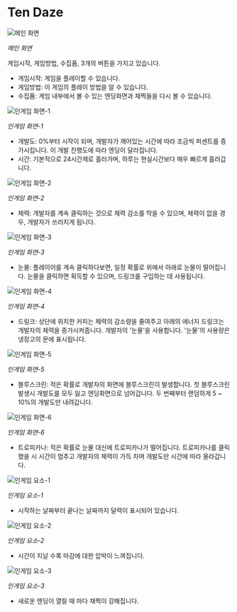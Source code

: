 # Ten Daze

![메인 화면](img-1)

*메인 화면*

게임시작, 게임방법, 수집품, 3개의 버튼을 가지고 있습니다.

- 게임시작: 게임을 플레이할 수 있습니다.
- 게임방법: 이 게임의 플레이 방법을 알 수 있습니다.
- 수집품: 게임 내부에서 볼 수 있는 엔딩화면과 채찍들을 다시 볼 수 있습니다.


![인게임 화면-1](img-2)

*인게임 화면-1*

- 개발도: 0%부터 시작이 되며, 개발자가 깨어있는 시간에 따라 조금씩 퍼센트를 증가시킵니다. 이 개발 진행도에 따라 엔딩이 달라집니다.
- 시간: 기본적으로 24시간제로 흘러가며, 하루는 현실시간보다 매우 빠르게 흘러갑니다.


![인게임 화면-2](img-3)

*인게임 화면-2*

- 체력: 개발자를 계속 클릭하는 것으로 체력 감소를 막을 수 있으며, 체력이 없을 경우, 개발자가 쓰러지게 됩니다.


![인게임 화면-3](img-4)

*인게임 화면-3*

- 눈물: 플레이어를 계속 클릭하다보면, 일정 확률로 위에서 아래로 눈물이 떨어집니다. 눈물을 클릭하면 획득할 수 있으며, 드링크를 구입하는 데 사용됩니다.


![인게임 화면-4](img-5)

*인게임 화면-4*

- 드링크: 상단에 위치한 커피는 체력의 감소량을 줄여주고 아래의 에너지 드링크는 개발자의 체력을 증가시켜줍니다. 개발자의 '눈물'을 사용합니다. '눈물'의 사용량은 냉장고의 문에 표시됩니다.


![인게임 화면-5](img-6)

*인게임 화면-5*

- 블루스크린: 적은 확률로 개발자의 화면에 블루스크린이 발생합니다. 첫 블루스크린 발생시 개발도를 모두 잃고 엔딩화면으로 넘어갑니다. 두 번째부터 랜덤하게 5 ~ 10%의 개발도만 내려갑니다.


![인게임 화면-6](img-7)

*인게임 화면-6*

- 트로피카나: 적은 확률로 눈물 대신에 트로피카나가 떨어집니다. 트로피카나를 클릭했을 시 시간이 멈추고 개발자의 체력이 가득 차며 개발도만 시간에 따라 올라갑니다.


![인게임 요소-1](img-8)

*인게임 요소-1*

- 시작하는 날짜부터 끝나는 날짜까지 달력이 표시되어 있습니다.


![인게임 요소-2](img-9)

*인게임 요소-2*

- 시간이 지날 수록 마감에 대한 압박이 느껴집니다.


![인게임 요소-3](img-10)

*인게임 요소-3*

- 새로운 엔딩이 열릴 때 마다 채찍이 강해집니다.

